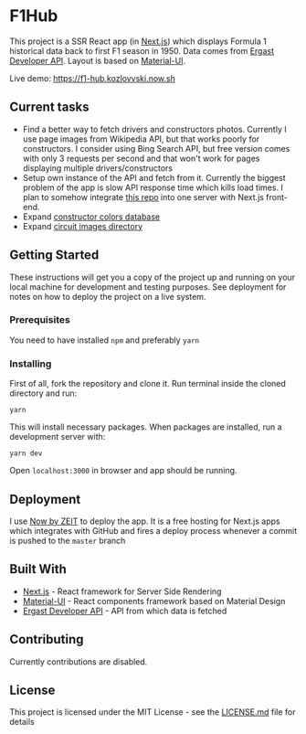 # F1Hub

This project is a SSR React app (in [Next.js](https://github.com/zeit/next.js/)) which displays Formula 1 historical data back to first F1 season in 1950. Data comes from [Ergast Developer API](https://ergast.com/mrd/). Layout is based on [Material-UI](https://material-ui.com/).

Live demo: https://f1-hub.kozlovvski.now.sh

## Current tasks

* Find a better way to fetch drivers and constructors photos. Currently I use page images from Wikipedia API, but that works poorly for constructors. I consider using Bing Search API, but free version comes with only 3 requests per second and that won't work for pages displaying multiple drivers/constructors
* Setup own instance of the API and fetch from it. Currently the biggest problem of the app is slow API response time which kills load times. I plan to somehow integrate [this repo](https://github.com/jcnewell/ergast-f1-api) into one server with Next.js front-end.
* Expand [constructor colors database](https://github.com/kozlovvski/F1Hub/blob/master/util/getConstructorColor.js)
* Expand [circuit images directory](https://github.com/kozlovvski/F1Hub/tree/master/static/images/circuits)


## Getting Started

These instructions will get you a copy of the project up and running on your local machine for development and testing purposes. See deployment for notes on how to deploy the project on a live system.

### Prerequisites

You need to have installed `npm` and preferably `yarn`

### Installing

First of all, fork the repository and clone it. Run terminal inside the cloned directory and run:

```
yarn
```

This will install necessary packages. When packages are installed, run a development server with:

```
yarn dev
```

Open `localhost:3000` in browser and app should be running.


## Deployment

I use [Now by ZEIT](https://zeit.co/home) to deploy the app. It is a free hosting for Next.js apps which integrates with GitHub and fires a deploy process whenever a commit is pushed to the `master` branch

## Built With

* [Next.js](https://github.com/zeit/next.js/) - React framework for Server Side Rendering
* [Material-UI](https://material-ui.com/) - React components framework based on Material Design
* [Ergast Developer API](https://ergast.com/mrd/) - API from which data is fetched

## Contributing

Currently contributions are disabled.

## License

This project is licensed under the MIT License - see the [LICENSE.md](LICENSE.md) file for details
